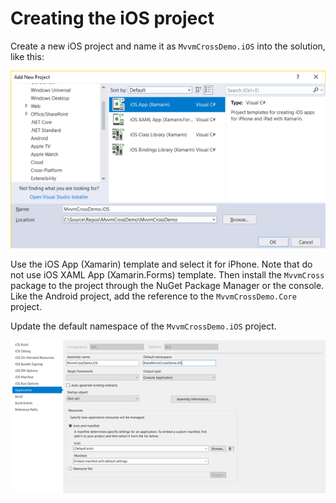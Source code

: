 # Creating the iOS project

Create a new iOS project and name it as `MvvmCrossDemo.iOS` into the solution, like this:

![](../../.gitbook/assets/image%20%2810%29.png)

Use the iOS App \(Xamarin\) template and select it for iPhone. Note that do not use iOS XAML App \(Xamarin.Forms\) template. Then install the `MvvmCross` package to the project through the NuGet Package Manager or the console. Like the Android project, add the reference to the `MvvmCrossDemo.Core` project.

Update the default namespace of the `MvvmCrossDemo.iOS` project.

![](../../.gitbook/assets/image%20%2828%29.png)

